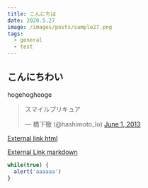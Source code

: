 ```yaml
---
title: こんにちは
date: 2020.5.27
image: /images/posts/sample27.png
tags: 
  - general
  - test
---
```


## こんにちわい

hogehogheoge

<blockquote class="twitter-tweet"><p lang="ja" dir="ltr">スマイルプリキュア</p>&mdash; 橋下徹 (@hashimoto_lo) <a href="https://twitter.com/hashimoto_lo/status/340640143058825216?ref_src=twsrc%5Etfw">June 1, 2013</a></blockquote> <script async src="https://platform.twitter.com/widgets.js" charset="utf-8"></script>

<a href="https://nuxtjs.org">External link html</a>

[External Link markdown](https://nuxtjs.org)

```js
while(true) {
  alert('aaaaaa')
}
```